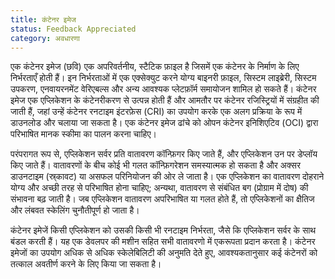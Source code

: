 ```yaml
---
title: कंटेनर इमेज
status: Feedback Appreciated
category: अवधारणा
---
```


एक कंटेनर इमेज (छवि) एक अपरिवर्तनीय, स्टैटिक फ़ाइल है जिसमें एक कंटेनर के निर्माण के लिए निर्भरताएँ होती हैं। इन निर्भरताओं में एक एक्सेक्युट करने योग्य बाइनरी फ़ाइल, सिस्टम लाइब्रेरी, सिस्टम उपकरण, एनवायरनमेंट वेरिएबल्स और अन्य आवश्यक प्लेटफ़ॉर्म समायोजन शामिल हो सकते हैं। कंटेनर इमेज एक एप्लिकेशन के कंटेनरीकरण से उत्पन्न होती हैं और आमतौर पर कंटेनर रजिस्ट्रियों में संग्रहीत की जाती हैं, जहां उन्हें कंटेनर रनटाइम इंटरफ़ेस (CRI) का उपयोग करके एक अलग प्रक्रिया के रूप में डाउनलोड और चलाया जा सकता है। एक कंटेनर इमेज ढांचे को ओपन कंटेनर इनिशिएटिव (OCI) द्वारा परिभाषित मानक स्कीमा का पालन करना चाहिए।

परंपरागत रूप से, एप्लिकेशन सर्वर प्रति वातावरण कॉन्फ़िगर किए जाते हैं, और एप्लिकेशन उन पर डेप्लॉय किए जाते हैं। वातावरणों के बीच कोई भी गलत कॉन्फ़िगरेशन समस्यात्मक हो सकता है और अक्सर डाउनटाइम (स्र्कावट) या असफल परिनियोजन की ओर ले जाता है। एक एप्लिकेशन का वातावरण दोहराने योग्य और अच्छी तरह से परिभाषित होना चाहिए; अन्यथा, वातावरण से संबंधित बग (प्रोग्राम में दोष) की संभावना बढ़ जाती है। जब एप्लिकेशन वातावरण अपरिभाषित या गलत होते हैं, तो एप्लिकेशनों का क्षैतिज और लंबवत स्केलिंग चुनौतीपूर्ण हो जाता है। 

कंटेनर इमेजें किसी एप्लिकेशन को उसकी किसी भी रनटाइम निर्भरता, जैसे कि एप्लिकेशन सर्वर के साथ बंडल करती हैं। यह एक डेवलपर की मशीन सहित सभी वातावरणो में एकरूपता प्रदान करता है। कंटेनर इमेजों का उपयोग अधिक से अधिक स्केलेबिलिटी की अनुमति देते हुए, आवश्यकतानुसार कई कंटेनरों को तत्काल अवतीर्ण करने के लिए किया जा सकता है।
